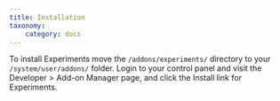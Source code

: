 ```yaml
---
title: Installation
taxonomy:
    category: docs
---
```


To install Experiments move the ``/addons/experiments/`` directory to your ``/system/user/addons/`` folder. Login to your control panel and visit the Developer > Add-on Manager page, and click the Install link for Experiments.
